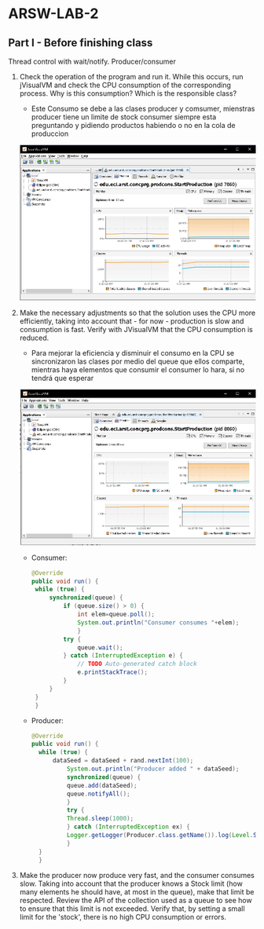 # ARSW-LAB-2

## Part I - Before finishing class
Thread control with wait/notify. Producer/consumer

1. Check the operation of the program and run it. While this occurs, run jVisualVM and check the CPU consumption of the corresponding process. Why is this consumption? Which is the responsible class? 
	
	- Este Consumo se debe a las clases producer y comsumer, mienstras producer tiene un limite de stock consumer siempre esta preguntando y pidiendo productos habiendo o no en la cola de produccion
	
	![image](https://github.com/csarssj/ARSW-LAB-2/blob/master/resources/1.png)
	
2. Make the necessary adjustments so that the solution uses the CPU more efficiently, taking into account that - for now - production is slow and consumption is fast. Verify with JVisualVM that the CPU consumption is reduced. 

	- Para mejorar la eficiencia y disminuir el consumo en la CPU se sincronizaron las clases por medio del queue que ellos comparte, mientras haya elementos que consumir el consumer lo hara, si no tendrá que esperar
	
	![image](https://github.com/csarssj/ARSW-LAB-2/blob/master/resources/2.png)
	
	- Consumer: 
	   
	   ```java
	   @Override
	   public void run() {
		while (true) {
			synchronized(queue) {
				if (queue.size() > 0) {
					int elem=queue.poll();
					System.out.println("Consumer consumes "+elem);                                
			    	}
			   	try {
					queue.wait();
				} catch (InterruptedException e) {
					// TODO Auto-generated catch block
					e.printStackTrace();
				}
			} 
		}
	    }
	   ```
	- Producer: 
	  
	  ```java
	  @Override
	  public void run() {
	  	while (true) {
			dataSeed = dataSeed + rand.nextInt(100);
		    	System.out.println("Producer added " + dataSeed);
		    	synchronized(queue) {
				queue.add(dataSeed);
				queue.notifyAll();
		    	}
		    	try {
				Thread.sleep(1000);
		    	} catch (InterruptedException ex) {
				Logger.getLogger(Producer.class.getName()).log(Level.SEVERE, null, ex);
		    	}
		}
	    }		
	  ```

3. Make the producer now produce very fast, and the consumer consumes slow. Taking into account that the producer knows a Stock limit (how many elements he should have, at most in the queue), make that limit be respected. Review the API of the collection used as a queue to see how to ensure that this limit is not exceeded. Verify that, by setting a small limit for the 'stock', there is no high CPU consumption or errors.
